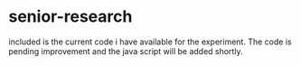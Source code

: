 # senior-research
included is the current code i have available for the experiment. 
The code is pending improvement and the java script will be added shortly.
